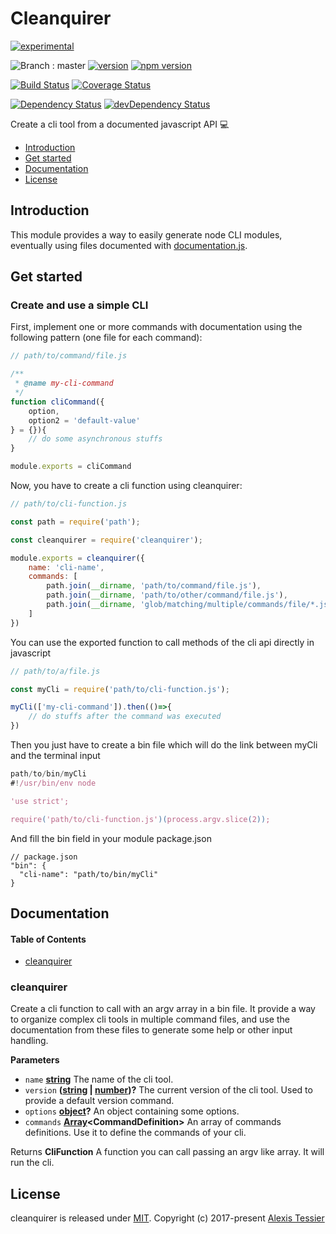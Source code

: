 # Cleanquirer

[![experimental](http://badges.github.io/stability-badges/dist/experimental.svg)](http://github.com/badges/stability-badges)

![Branch : master](https://img.shields.io/badge/Branch-master-blue.svg)
[![version](https://img.shields.io/badge/version-0.1.1-blue.svg)](https://github.com/AlexisTessier/cleanquirer#readme)
[![npm version](https://badge.fury.io/js/cleanquirer.svg)](https://badge.fury.io/js/cleanquirer)

[![Build Status](https://travis-ci.org/AlexisTessier/cleanquirer.svg?branch=master)](https://travis-ci.org/AlexisTessier/cleanquirer)
[![Coverage Status](https://coveralls.io/repos/AlexisTessier/cleanquirer/badge.svg?branch=master&service=github)](https://coveralls.io/github/AlexisTessier/cleanquirer?branch=master)

[![Dependency Status](https://david-dm.org/AlexisTessier/cleanquirer.svg)](https://david-dm.org/AlexisTessier/cleanquirer)
[![devDependency Status](https://david-dm.org/AlexisTessier/cleanquirer/dev-status.svg)](https://david-dm.org/AlexisTessier/cleanquirer#info=devDependencies)

Create a cli tool from a documented javascript API 💻

-   [Introduction](#introduction)
-   [Get started](#get-started)
-   [Documentation](#documentation)
-   [License](#license)

## Introduction

This module provides a way to easily generate node CLI modules, eventually using files documented with [documentation.js](http://documentation.js.org/).

## Get started

### Create and use a simple CLI

First, implement one or more commands with documentation using the following pattern (one file for each command):

```javascript
// path/to/command/file.js

/**
 * @name my-cli-command
 */
function cliCommand({
    option,
    option2 = 'default-value'
} = {}){
    // do some asynchronous stuffs
}

module.exports = cliCommand
```

Now, you have to create a cli function using cleanquirer:

```javascript
// path/to/cli-function.js

const path = require('path');

const cleanquirer = require('cleanquirer');

module.exports = cleanquirer({
    name: 'cli-name',
    commands: [
        path.join(__dirname, 'path/to/command/file.js'),
        path.join(__dirname, 'path/to/other/command/file.js'),
        path.join(__dirname, 'glob/matching/multiple/commands/file/*.js')
    ]
})
```

You can use the exported function to call methods of the cli api directly in javascript

```javascript
// path/to/a/file.js

const myCli = require('path/to/cli-function.js');

myCli(['my-cli-command']).then(()=>{
    // do stuffs after the command was executed
})
```

Then you just have to create a bin file which will do the link between myCli and the terminal input

```javascript
path/to/bin/myCli
#!/usr/bin/env node

'use strict';

require('path/to/cli-function.js')(process.argv.slice(2));
```

And fill the bin field in your module package.json

    // package.json
    "bin": {
      "cli-name": "path/to/bin/myCli"
    }

## Documentation

<!-- Generated by documentation.js. Update this documentation by updating the source code. -->

#### Table of Contents

-   [cleanquirer](#cleanquirer)

### cleanquirer

Create a cli function to call with an argv array in a bin file.
It provide a way to organize complex cli tools in multiple command files,
and use the documentation from these files to generate some help or other input handling.

**Parameters**

-   `name` **[string](https://developer.mozilla.org/docs/Web/JavaScript/Reference/Global_Objects/String)** The name of the cli tool.
-   `version` **([string](https://developer.mozilla.org/docs/Web/JavaScript/Reference/Global_Objects/String) \| [number](https://developer.mozilla.org/docs/Web/JavaScript/Reference/Global_Objects/Number))?** The current version of the cli tool. Used to provide a default version command.
-   `options` **[object](https://developer.mozilla.org/docs/Web/JavaScript/Reference/Global_Objects/Object)?** An object containing some options.
-   `commands` **[Array](https://developer.mozilla.org/docs/Web/JavaScript/Reference/Global_Objects/Array)&lt;CommandDefinition>** An array of commands definitions. Use it to define the commands of your cli.

Returns **CliFunction** A function you can call passing an argv like array. It will run the cli.

## License

cleanquirer is released under [MIT](http://opensource.org/licenses/MIT). 
Copyright (c) 2017-present [Alexis Tessier](https://github.com/AlexisTessier)
